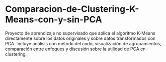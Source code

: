 # Comparacion-de-Clustering-K-Means-con-y-sin-PCA
Proyecto de aprendizaje no supervisado que aplica el algoritmo K-Means directamente sobre los datos originales y sobre datos transformados con PCA. Incluye análisis con método del codo, visualización de agrupamientos, comparación entre enfoques y discusión sobre la utilidad de PCA en clustering.
